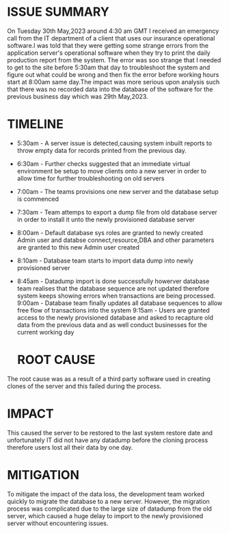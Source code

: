 # ISSUE SUMMARY
On Tuesday 30th May,2023 around 4:30 am GMT I received an emergency call from
the IT department of a client that uses our insurance operational software.I
was told that they were getting some strange errors from the application
server's operational software when they try to print the daily production
report from the system. The error was soo strange that I needed to get to the
site before 5:30am that day to troubleshoot the system and figure out what
could be wrong and then fix the error before working hours start at 8:00am same
day.The impact was more serious upon analysis such that there was no recorded
data into the database of the software for the previous business day which was
29th May,2023.

# TIMELINE
* 5:30am - A server issue is detected,causing system inbuilt reports to throw
  empty data for records printed from the previous day.
* 6:30am - Further checks suggested that an immediate virtual environment be
  setup to move clients onto a new server in order to allow time for further
  troubleshooting on old servers
* 7:00am - The teams provisions one new server and the database setup is
  commenced
* 7:30am - Team attemps to export a dump file from old database server in order
  to install it unto the newly provisioned database server
* 8:00am - Default database sys roles are granted to newly created Admin user
  and databse connect,resource,DBA and other parameters are granted to this new
  Admin user created
* 8:10am - Database team starts to import data dump into newly provisioned
  server
* 8:45am - Datadump import is done successfully howerver database team realises
  that the database sequence are not updated therefore system keeps showing
  errors when transactions are being processed.
  9:00am -  Database team finally updates all database sequences to allow free
  flow of transactions into the system
  9:15am - Users are granted access to the newly provisioned database and asked
  to recapture old data from the previous data and as well conduct businesses
  for the current working day

  # ROOT CAUSE
The root cause was as a result of a third party software used in creating clones of the server and this failed during the process.

# IMPACT
This caused the server to be restored to the last system restore date and unfortunately IT did not have any datadump before the cloning process therefore users lost all their data by one day.

# MITIGATION
To mitigate the impact of the data loss, the development team worked quickly to migrate the database to a new server. However, the migration process was complicated due to the large size of datadump from the old server, which caused a huge delay to import to the newly provisioned server without encountering issues.

